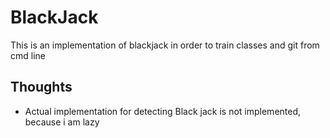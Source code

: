 # BlackJack

This is an implementation of blackjack in order to train classes and git from cmd line

## Thoughts


* Actual implementation for detecting Black jack is not implemented, because i am lazy
